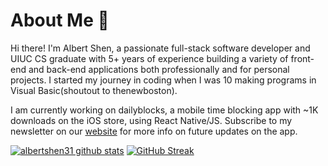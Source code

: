 # About Me :wave:

Hi there! I'm Albert Shen, a passionate full-stack software developer and UIUC CS graduate with 5+ years of experience building a variety of front-end and back-end applications both professionally and for personal projects. I started my journey in coding when I was 10 making programs in Visual Basic(shoutout to thenewboston).

I am currently working on dailyblocks, a mobile time blocking app with ~1K downloads on the iOS store, using React Native/JS. Subscribe to my newsletter on our [website](dailyblocks.app) for more info on future updates on the app.

[![albertshen31 github stats](https://github-readme-stats-two-beta-25.vercel.app/api?username=albertshen31&hide=contribs,issues)](https://github.com/anuraghazra/github-readme-stats)
[![GitHub Streak](https://streak-stats.demolab.com/?user=albertshen31)](https://git.io/streak-stats)

<!--
**AlbertShen31/AlbertShen31** is a ✨ _special_ ✨ repository because its `README.md` (this file) appears on your GitHub profile.

Here are some ideas to get you started:

- 🔭 I’m currently working on ...
- 🌱 I’m currently learning ...
- 👯 I’m looking to collaborate on ...
- 🤔 I’m looking for help with ...
- 💬 Ask me about ...
- 📫 How to reach me: ...
- 😄 Pronouns: ...
- ⚡ Fun fact: ...
-->
